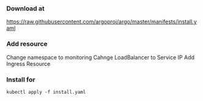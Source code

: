 ### Download at
https://raw.githubusercontent.com/argoproj/argo/master/manifests/install.yaml

### Add resource
Change namespace to monitoring
Cahnge LoadBalancer to Service IP
Add Ingress Resource

### Install for
`kubectl apply -f install.yaml`
